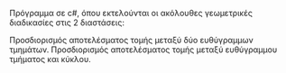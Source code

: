 Πρόγραμμα σε c#, όπου εκτελούνται οι ακόλουθες γεωμετρικές διαδικασίες στις 2 διαστάσεις:

Προσδιορισμός αποτελέσματος τομής μεταξύ δύο ευθύγραμμων τμημάτων.
Προσδιορισμός αποτελέσματος τομής μεταξύ ευθύγραμμου τμήματος και κύκλου.
